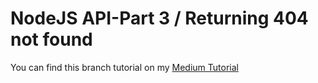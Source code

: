 # NodeJS API-Part 3 / Returning 404 not found

You can find this branch tutorial on my [Medium Tutorial](https://soonsantos.medium.com/nodejs-api-part-3-returning-404-not-found-ff1e0b822547)
